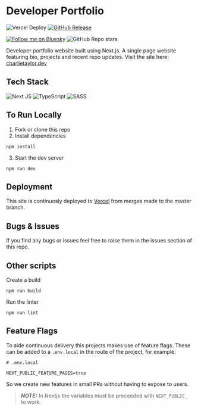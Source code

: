 # Developer Portfolio

![Vercel Deploy](https://deploy-badge.vercel.app/vercel/developer-portfolio-a5rwtx3gh-chazmcgrills-projects)
[![GitHub Release](https://img.shields.io/github/v/release/chazmcgrill/developer-portfolio)](https://github.com/chazmcgrill/developer-portfolio/releases)

[![Follow me on Bluesky](https://img.shields.io/badge/Bluesky-0285FF?logo=bluesky&logoColor=fff&label=Follow%20me%20on&color=0285FF)](https://bsky.app/profile/ctdev.bsky.social)
![GitHub Repo stars](https://img.shields.io/github/stars/chazmcgrill/developer-portfolio)

Developer portfolio website built using Next.js. A single page website featuring bio, projects and recent repo updates. Visit the site here:
[charlietaylor.dev](https://charlietaylor.dev)

## Tech Stack

![Next JS](https://img.shields.io/badge/Next-black?style=flat&logo=next.js&logoColor=white)
![TypeScript](https://img.shields.io/badge/TypeScript-%23007ACC.svg?style=flat&logo=typescript&logoColor=white)
![SASS](https://img.shields.io/badge/SASS-hotpink.svg?style=flat&logo=SASS&logoColor=white)

## To Run Locally

1. Fork or clone this repo
2. Install dependencies

```
npm install
```

3. Start the dev server

```
npm run dev
```

## Deployment

This site is continuosly deployed to [Vercel](https://vercel.com/) from merges made to the master branch.

<!-- TODO: add deployment info https://nextjs.org/docs/deployment -->

## Bugs & Issues

If you find any bugs or issues feel free to raise them in the issues section of this repo.

## Other scripts

Create a build

```
npm run build
```

Run the linter

```
npm run lint
```

## Feature Flags

To aide continuous delivery this projects makes use of feature flags. These can be added to a `.env.local` in the route of the project, for example:

```
# .env.local

NEXT_PUBLIC_FEATURE_PAGES=true

```

So we create new features in small PRs without having to expose to users.

> **_NOTE:_** In Nextjs the variables must be preceeded with `NEXT_PUBLIC_` to work.
